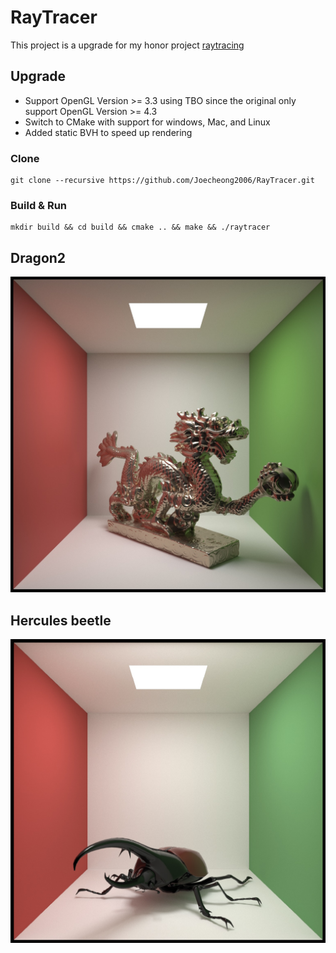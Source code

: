 # RayTracer
This project is a upgrade for my honor project [raytracing](https://github.com/Joecheong2006/raytracing)

## Upgrade
* Support OpenGL Version >= 3.3 using TBO since the original only support OpenGL Version >= 4.3
* Switch to CMake with support for windows, Mac, and Linux
* Added static BVH to speed up rendering

### Clone
```
git clone --recursive https://github.com/Joecheong2006/RayTracer.git
```

### Build & Run
```
mkdir build && cd build && cmake .. && make && ./raytracer
```

## Dragon2
![](screenshots/dragon2.jpeg)

## Hercules beetle
![](screenshots/herculesBeetle.jpeg)
